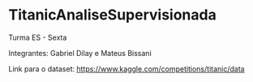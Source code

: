 # TitanicAnaliseSupervisionada

Turma ES - Sexta

Integrantes: Gabriel Dilay e Mateus Bissani

Link para o dataset: https://www.kaggle.com/competitions/titanic/data

